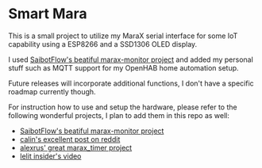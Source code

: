 # Smart Mara
This is a small project to utilize my MaraX serial interface for some IoT capability using a ESP8266 and a SSD1306 OLED display.

I used [SaibotFlow's beatiful marax-monitor project](https://github.com/SaibotFlow/marax-monitor/tree/main) and added my personal stuff such as MQTT support for my OpenHAB home automation setup. 

Future releases will incorporate additional functions, I don't have a specific roadmap currently though.

For instruction how to use and setup the hardware, please refer to the following wonderful projects, I plan to add them in this repo as well:

* [SaibotFlow's beatiful marax-monitor project](https://github.com/SaibotFlow/marax-monitor/tree/main)
* [calin's excellent post on reddit](https://www.reddit.com/r/espresso/comments/hft5zv/data_visualisation_lelit_marax_mod/)
* [alexrus' great marax_timer project](https://github.com/alexrus/marax_timer)
* [lelit insider's video](https://youtu.be/9NL6yeq7sMM)